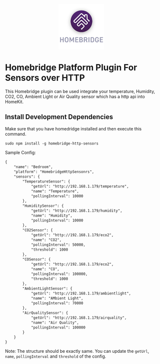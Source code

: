 
<p align="center">

<img src="https://github.com/homebridge/branding/raw/master/logos/homebridge-wordmark-logo-vertical.png" width="150">

</p>


# Homebridge Platform Plugin For Sensors over HTTP

This Homebridge plugin can be used integrate your temperature, Humidity, CO2, CO, Ambient Light or Air Quality sensor which has a http api into HomeKit.

## Install Development Dependencies

Make sure that you have homedridge installed and then execute this command.

```
sudo npm install -g homebridge-http-sensors
```

Sample Config:
```
{
    "name": "Bedroom",
    "platform": "HomebridgeHttpSensonrs",
    "sensors": {
        "TemperatureSensor": {
            "getUrl": "http://192.168.1.179/temperature",
            "name": "Temperature",
            "pollingInterval": 10000
        },
        "HumiditySensor": {
            "getUrl": "http://192.168.1.179/humidity",
            "name": "Humidity",
            "pollingInterval": 10000
        },
        "CO2Sensor": {
            "getUrl": "http://192.168.1.179/eco2",
            "name": "CO2",
            "pollingInterval": 50000,
            "threshold": 1000
        },
        "COSensor": {
            "getUrl": "http://192.168.1.179/eco2",
            "name": "CO",
            "pollingInterval": 100000,
            "threshold": 1000
        },
        "AmbientLightSensor": {
            "getUrl": "http://192.168.1.179/ambientlight",
            "name": "AMbient Light",
            "pollingInterval": 70000
        },
        "AirQualitySensor": {
            "getUrl": "http://192.168.1.179/airquality",
            "name": "Air Quality",
            "pollingInterval": 100000
        }
    }
}
```

Note: The structure should be exactly same. You can update the `getUrl`, `name`, `pollingInterval` and `threshold` of the config.